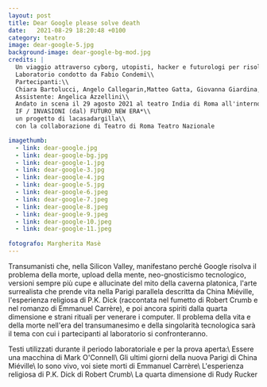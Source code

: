 ```yaml
---
layout: post
title: Dear Google please solve death
date:   2021-08-29 18:20:48 +0100
category: teatro
image: dear-google-5.jpg
background-image: dear-google-bg-mod.jpg
credits: |
  Un viaggio attraverso cyborg, utopisti, hacker e futurologi per risolvere il modesto problema della morte\\
  Laboratorio condotto da Fabio Condemi\\
  Partecipanti:\\
  Chiara Bartolucci, Angelo Callegarin,Matteo Gatta, Giovanna Giardina, Agostino Letardi, Alice Lepidio, Francesca Gabucci, Sara Mafodda, Pietro Scarnati, Viola Carinci\\
  Assistente: Angelica Azzellini\\
  Andato in scena il 29 agosto 2021 al teatro India di Roma all'interno di\\
  IF / INVASIONI (dal) FUTURO_NEW ERA*\\
  un progetto di lacasadargilla\\
  con la collaborazione di Teatro di Roma Teatro Nazionale

imagethumb:
  - link: dear-google.jpg
  - link: dear-google-bg.jpg
  - link: dear-google-1.jpg
  - link: dear-google-3.jpg
  - link: dear-google-4.jpg
  - link: dear-google-5.jpg
  - link: dear-google-6.jpeg
  - link: dear-google-7.jpeg
  - link: dear-google-8.jpeg
  - link: dear-google-9.jpeg
  - link: dear-google-10.jpeg
  - link: dear-google-11.jpeg
 
fotografo: Margherita Masè 
---
```


Transumanisti che, nella Silicon Valley, manifestano perché Google risolva il problema della morte, upload della mente, neo-gnosticismo tecnologico, versioni sempre più cupe e allucinate del mito della caverna platonica, l'arte surrealista che prende vita nella Parigi parallela descritta da China Miéville, l'esperienza religiosa di P.K. Dick (raccontata nel fumetto di Robert Crumb e nel romanzo di Emmanuel Carrère), e poi ancora spiriti dalla quarta dimensione e strani rituali per venerare i computer. Il problema della vita e della morte nell'era del transumanesimo e della singolarità tecnologica sarà il tema con cui i partecipanti al laboratorio si confronteranno.

Testi utilizzati durante il periodo laboratoriale e per la prova aperta:\\
Essere una macchina di Mark O'Connell\\
Gli ultimi giorni della nuova Parigi di China Miéville\\
Io sono vivo, voi siete morti di Emmanuel Carrère\\
L'esperienza religiosa di P.K. Dick di Robert Crumb\\
La quarta dimensione di Rudy Rucker
